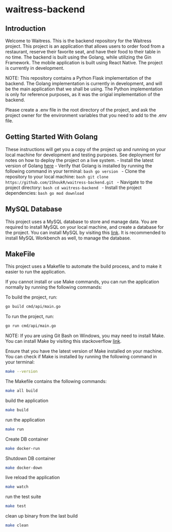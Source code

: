 # waitress-backend

## Introduction

Welcome to Waitress. This is the backend repository for the Waitress project. This project is an application that allows users to order food from a restaurant, reserve their favorite seat, and have their food to their table in no time. The backend is built using the Golang, while utilizing the Gin Framework. The mobile application is built using React Native. The project is currently in development.

NOTE: This repository contains a Python Flask implementation of the backend. The Golang implementation is currently in development, and will be the main application that we shall be using. The Python implementation is only for reference purposes, as it was the origial implementation of the backend.

Please create a .env file in the root directory of the project, and ask the project owner for the environment variables that you need to add to the .env file.

## Getting Started With Golang

These instructions will get you a copy of the project up and running on your local machine for development and testing purposes. See deployment for notes on how to deploy the project on a live system.
    - Install the latest version of Golang [here](https://golang.org/dl/)
    - Verify that Golang is installed by running the following command in your terminal:
        ```bash
        go version
        ```
    - Clone the repository to your local machine:
        ```bash
        git clone https://github.com/1ShoukR/waitress-backend.git
        ```
    - Navigate to the project directory:
        ```bash
        cd waitress-backend
        ```
    - Install the project dependencies:
        ```bash
        go mod download
        ```

## MySQL Database

This project uses a MySQL database to store and manage data. You are required to install MySQL on your local machine, and create a database for the project. You can install MySQL by visiting this [link](https://dev.mysql.com/downloads/mysql/). It is recommended to install MySQL Workbench as well, to manage the database.


## MakeFile

This project uses a Makefile to automate the build process, and to make it easier to run the application.

If you cannot install or use Make commands, you can run the application normally by running the following commands:

To build the project, run: 
```bash
go build cmd/api/main.go
```

To run the project, run:
```bash
go run cmd/api/main.go
```


NOTE: If you are using Git Bash on Windows, you may need to install Make. You can install Make by visiting this stackoverflow [link](https://stackoverflow.com/questions/36770716/mingw64-make-build-error-bash-make-command-not-found).

Ensure that you have the latest version of Make installed on your machine. You can check if Make is installed by running the following command in your terminal:

```bash
make --version
```

The Makefile contains the following commands:

```bash
make all build
```

build the application

```bash
make build
```

run the application

```bash
make run
```

Create DB container

```bash
make docker-run
```

Shutdown DB container

```bash
make docker-down
```

live reload the application

```bash
make watch
```

run the test suite

```bash
make test
```

clean up binary from the last build

```bash
make clean
```
